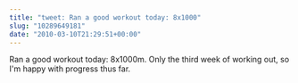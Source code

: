 ```yaml
---
title: "tweet: Ran a good workout today: 8x1000"
slug: "10289649181"
date: "2010-03-10T21:29:51+00:00"
---
```

Ran a good workout today: 8x1000m. Only the third week of working out, so I'm happy with progress thus far.